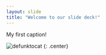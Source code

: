 ```yaml
---
layout: slide
title: "Welcome to our slide deck!"
---
```


My first caption!

![defunktocat](https://octodex.github.com/images/defunktocat.png)
{: .center}
